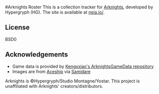 #Arknights Roster
This is a collection tracker for [Arknights](https://www.arknights.global/), developed by Hypergryph (HG).
The site is available at [neia.io/](https://neia.io/).

## License
BSD0

## Acknowledgements
- Game data is provided by [Kengxxiao's ArknightsGameData repository](https://github.com/Kengxxiao/ArknightsGameData)
- Images are from [Aceship](https://github.com/Aceship/AN-EN-Tags) via [Samidare](https://github.com/iansjk)

Arknights is &copy;Hypergryph/Studio Montagne/Yostar. This project is unaffiliated with Arknights' creators/distributors.
